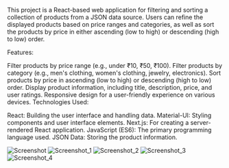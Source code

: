 This project is a React-based web application for filtering and sorting a collection of products from a JSON data source. Users can refine the displayed products based on price ranges and categories, as well as sort the products by price in either ascending (low to high) or descending (high to low) order.

Features:

Filter products by price range (e.g., under ₹10, ₹50, ₹100).
Filter products by category (e.g., men's clothing, women's clothing, jewelry, electronics).
Sort products by price in ascending (low to high) or descending (high to low) order.
Display product information, including title, description, price, and user ratings.
Responsive design for a user-friendly experience on various devices.
Technologies Used:

React: Building the user interface and handling data.
Material-UI: Styling components and user interface elements.
Next.js: For creating a server-rendered React application.
JavaScript (ES6): The primary programming language used.
JSON Data: Storing the product information.



![Screenshot](https://github.com/Harman-preet-singh13/display-product/assets/63332289/6fd380f1-115b-444e-b056-b698dd591021)
![Screenshot_1](https://github.com/Harman-preet-singh13/display-product/assets/63332289/1ca0a36f-8d9f-48de-b4fd-d61bc4182996)
![Screenshot_2](https://github.com/Harman-preet-singh13/display-product/assets/63332289/e8253981-c947-4605-b042-09606e3008c4)
![Screenshot_3](https://github.com/Harman-preet-singh13/display-product/assets/63332289/1e3fc71b-34c7-40a9-a32c-9aeee5eccb95)
![Screenshot_4](https://github.com/Harman-preet-singh13/display-product/assets/63332289/c9d8dd83-b865-487f-8ae4-bed533d730e3)




